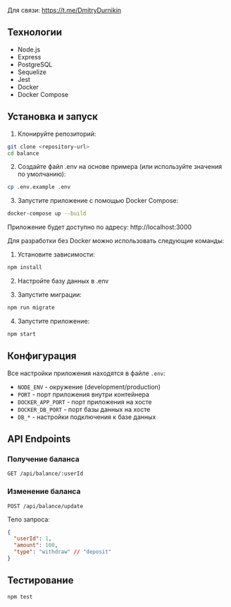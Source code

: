 Для связи: https://t.me/DmitryDurnikin

## Технологии
- Node.js
- Express
- PostgreSQL
- Sequelize
- Jest
- Docker
- Docker Compose

## Установка и запуск
1. Клонируйте репозиторий:
```bash
git clone <repository-url>
cd balance
```

2. Создайте файл .env на основе примера (или используйте значения по умолчанию):
```bash
cp .env.example .env
```

3. Запустите приложение с помощью Docker Compose:
```bash
docker-compose up --build
```

Приложение будет доступно по адресу: http://localhost:3000


Для разработки без Docker можно использовать следующие команды:
1. Установите зависимости:
```bash
npm install
```

2. Настройте базу данных в .env

3. Запустите миграции:
```bash
npm run migrate
```

4. Запустите приложение:
```bash
npm start
```

## Конфигурация
Все настройки приложения находятся в файле `.env`:

- `NODE_ENV` - окружение (development/production)
- `PORT` - порт приложения внутри контейнера
- `DOCKER_APP_PORT` - порт приложения на хосте
- `DOCKER_DB_PORT` - порт базы данных на хосте
- `DB_*` - настройки подключения к базе данных

## API Endpoints

### Получение баланса
```http
GET /api/balance/:userId
```

### Изменение баланса
```http
POST /api/balance/update
```

Тело запроса:
```json
{
  "userId": 1,
  "amount": 100,
  "type": "withdraw" // "deposit"
}
```

## Тестирование
```bash
npm test
``` 